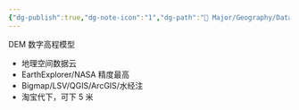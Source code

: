 ```yaml
---
{"dg-publish":true,"dg-note-icon":"1","dg-path":"🌳 Major/Geography/Data Tpye/DEM.md","permalink":"/🌳 Major/Geography/Data Tpye/DEM/","dgPassFrontmatter":true,"noteIcon":"1","created":"2024-07-04T13:45:17.000+08:00","updated":"2024-11-01T21:33:14.968+08:00"}
---
```


DEM 数字高程模型
-   地理空间数据云  
-   EarthExplorer/NASA 精度最高  
-   Bigmap/LSV/QGIS/ArcGIS/水经注  
-   淘宝代下，可下 5 米
	